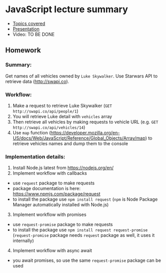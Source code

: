 # JavaScript lecture summary

- [Topics covered](./topics.md)
- [Presentation](https://docs.google.com/presentation/d/1C1bWK_-J_7KjjXM2SxbeIRa4Uzxn7QfIbS6u_y6EDos/edit?usp=sharing)
- Video: TO BE DONE

## Homework

### Summary:
Get names of all vehicles owned by `Luke Skywalker`. Use Starwars API to retrieve data (<http://swapi.co>).

### Workflow:
1. Make a request to retrieve Luke Skywalker (`GET http://swapi.co/api/people/1`)
2. You will retrieve Luke detail with `vehicles` array
3. Then retrieve all vehicles by making requests to vehicle URL (e.g. `GET http://swapi.co/api/vehicles/14`)
4. Use `map` function (<https://developer.mozilla.org/en-US/docs/Web/JavaScript/Reference/Global_Objects/Array/map>) to retrieve vehicles names and dump them to the console

### Implementation details:
1. Install Node.js latest from <https://nodejs.org/en/>
2. Implement workflow with callbacks
  - use `request` package to make requests
  - package documentation is here: <https://www.npmjs.com/package/request>
  - to install the package use `npm install request` (`npm` is Node Package Manager automatically installed with Node.js)

3. Implement workflow with promises
  - use `request-promise` package to make requests
  - to install the package use `npm install request request-promise` (`request-promise` package needs `request` package as well, it uses it internally)

4. Implement workflow with async await
  - you await promises, so use the same `request-promise` package can be used
